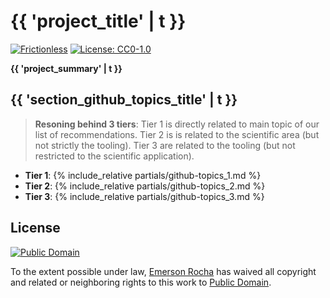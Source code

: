 # {{ 'project_title' | t }}
[![Frictionless](https://github.com/fititnt/awesome-spatial-epidemiology-and-public-health-surveillance/actions/workflows/frictionless.yml/badge.svg)](https://repository.frictionlessdata.io/pages/dashboard.html?user=fititnt&repo=awesome-spatial-epidemiology-and-public-health-surveillance&flow=frictionless)
[![License: CC0-1.0](https://img.shields.io/badge/License-CC0_1.0-lightgrey.svg)](http://creativecommons.org/publicdomain/zero/1.0/)

<!--
![{{ 'project_title' | t }} Banner](partials/awesome-spatial-epidemiology.jpg)
-->

**{{ 'project_summary' | t }}**


## {{ 'section_github_topics_title' | t }}
> **Resoning behind 3 tiers**: Tier 1 is directly related to main topic of our list of recommendations.
> Tier 2 is is related to the scientific area (but not strictly the tooling).
> Tier 3 are related to the tooling (but not restricted to the scientific application).

- **Tier 1**:
{% include_relative partials/github-topics_1.md %}
- **Tier 2**:
{% include_relative partials/github-topics_2.md %}
- **Tier 3**:
{% include_relative partials/github-topics_3.md %}

<!--

{% for item in site.i18n.mul.featured_compilations %}
  {{ item | json }}
  {{ item.name | t }}
  {% for item2 in item.resources %}
    {{ item2.name | t }}
  {% endfor %}
{% endfor %}

{{ datapackage.name }}
{{ datapackage.resource.biosafety_levels }}


-->


## License

[![Public Domain](partials/public-domain.png)](UNLICENSE)

To the extent possible under law, [Emerson Rocha](https://github.com/fititnt)
has waived all copyright and related or neighboring rights to this work to
[Public Domain](UNLICENSE).
